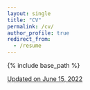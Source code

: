 ```yaml
---
layout: single
title: "CV"
permalink: /cv/
author_profile: true
redirect_from:
  - /resume
---
```


{% include base_path %}

[Updated on June 15, 2022](https://aliciachenw.github.io/files/CV.pdf)
